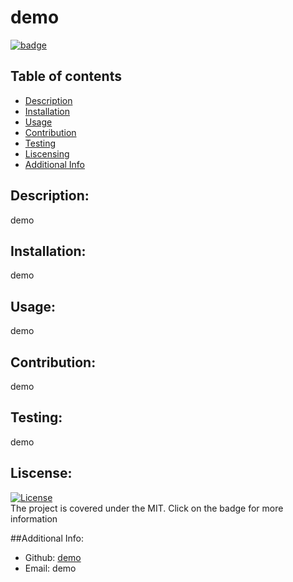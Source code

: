 
  # demo
  [![badge](https://img.shields.io/badge/license-MIT-blue)](https://opensource.org/licenses/MIT)

  ## Table of contents
  - [Description](#descrition)
  - [Installation](#installation)
  - [Usage](#usage)
  - [Contribution](#contribution)
  - [Testing](#testing)
  - [Liscensing](#liscensing)
  - [Additional Info](#additional-info)

  ## Description:
  demo

  ## Installation:
  demo

  ## Usage:
  demo

  ## Contribution:
  demo

  ## Testing:
  demo

  ## Liscense:
  [![License](https://img.shields.io/badge/license-MIT-blue)](https://opensource.org/licenses/MIT)    
  The project is covered under the MIT. Click on the badge for more information  

  ##Additional Info:
  - Github: [demo](https://github.com/demo)
  - Email: demo
